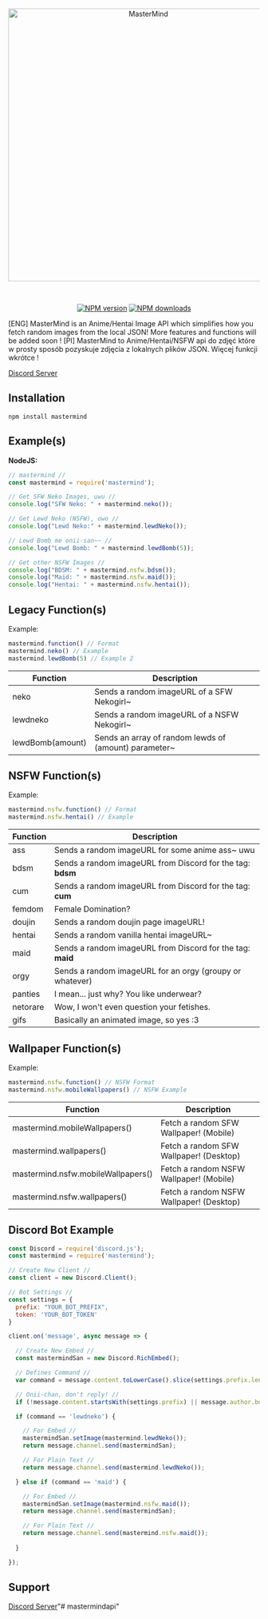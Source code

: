 <div align="center">
  <br />
  <p>
    <a href="https://discord.gg/qrbDHHJ"><img src="https://cdn.discordapp.com/avatars/685274433811906581/33a9d90f406119473acc43ac818f74bf.png?size=128" width="546" alt="MasterMind" /></a>
  </p>
  <br />
  <p>
    <a href="https://www.npmjs.com/package/mastermind"><img src="https://img.shields.io/npm/v/mastermind.svg?maxAge=3600" alt="NPM version" /></a>
    <a href="https://www.npmjs.com/package/mastermind"><img src="https://img.shields.io/npm/dt/mastermind.svg?maxAge=3600" alt="NPM downloads" /></a>
  </p>
</div>
[ENG]
MasterMind is an Anime/Hentai Image API which simplifies how you fetch random images from the local JSON! More features and functions will be added soon !
[Pl]
MasterMind to Anime/Hentai/NSFW api do zdjęć które w prosty sposób pozyskuje zdjęcia z lokalnych plików JSON. Więcej funkcji wkrótce !

[Discord Server](https://discord.gg/qrbDHHJ)

## Installation
``npm install mastermind``

## Example(s)
**NodeJS:**
```javascript
// mastermind //
const mastermind = require('mastermind');

// Get SFW Neko Images, uwu //
console.log("SFW Neko: " + mastermind.neko());

// Get Lewd Neko (NSFW), owo //
console.log("Lewd Neko:" + mastermind.lewdNeko());

// Lewd Bomb me onii-san~~ //
console.log("Lewd Bomb: " + mastermind.lewdBomb(5));

// Get other NSFW Images //
console.log("BDSM: " + mastermind.nsfw.bdsm());
console.log("Maid: " + mastermind.nsfw.maid());
console.log("Hentai: " + mastermind.nsfw.hentai());
```

## Legacy Function(s)
Example:
```javascript
mastermind.function() // Format
mastermind.neko() // Example
mastermind.lewdBomb(5) // Example 2
```
Function | Description
---|---
neko | Sends a random imageURL of a SFW Nekogirl~
lewdneko | Sends a random imageURL of a NSFW Nekogirl~
lewdBomb(amount) | Sends an array of random lewds of (amount) parameter~

## NSFW Function(s)
Example:
```javascript
mastermind.nsfw.function() // Format
mastermind.nsfw.hentai() // Example
```
Function | Description
---|---
ass | Sends a random imageURL for some anime ass~ uwu
bdsm | Sends a random imageURL from Discord for the tag: **bdsm**
cum | Sends a random imageURL from Discord for the tag: **cum**
femdom | Female Domination?
doujin | Sends a random doujin page imageURL!
hentai | Sends a random vanilla hentai imageURL~
maid | Sends a random imageURL from Discord for the tag: **maid**
orgy | Sends a random imageURL for an orgy (groupy or whatever)
panties | I mean... just why? You like underwear?
netorare | Wow, I won't even question your fetishes.
gifs | Basically an animated image, so yes :3

## Wallpaper Function(s)
Example:
```javascript
mastermind.nsfw.function() // NSFW Format
mastermind.nsfw.mobileWallpapers() // NSFW Example
```

Function | Description
---|---
mastermind.mobileWallpapers() | Fetch a random SFW Wallpaper! (Mobile)
mastermind.wallpapers() | Fetch a random SFW Wallpaper! (Desktop)
mastermind.nsfw.mobileWallpapers() | Fetch a random NSFW Wallpaper! (Mobile)
mastermind.nsfw.wallpapers() | Fetch a random NSFW Wallpaper! (Desktop)


## Discord Bot Example
```javascript
const Discord = require('discord.js');
const mastermind = require('mastermind');

// Create New Client //
const client = new Discord.Client();

// Bot Settings //
const settings = {
  prefix: "YOUR_BOT_PREFIX",
  token: 'YOUR_BOT_TOKEN'
}

client.on('message', async message => {

  // Create New Embed //
  const mastermindSan = new Discord.RichEmbed();

  // Defines Command //
  var command = message.content.toLowerCase().slice(settings.prefix.length).split(' ')[0];

  // Onii-chan, don't reply! //
  if (!message.content.startsWith(settings.prefix) || message.author.bot) return;

  if (command == 'lewdneko') {

    // For Embed //
    mastermindSan.setImage(mastermind.lewdNeko());
    return message.channel.send(mastermindSan);

    // For Plain Text //
    return message.channel.send(mastermind.lewdNeko());

  } else if (command == 'maid') {

    // For Embed //
    mastermindSan.setImage(mastermind.nsfw.maid());
    return message.channel.send(mastermindSan);

    // For Plain Text //
    return message.channel.send(mastermind.nsfw.maid());
    
  }

});
  ```

## Support
[Discord Server](https://discord.gg/DxHvWwC)"# mastermindapi" 

